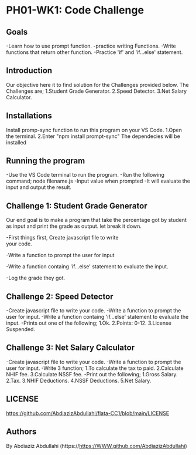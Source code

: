 # PH01-WK1: Code Challenge

## Goals

-Learn how to use prompt function.
-practice writing Functions.
-Write functions that return other function.
-Practice 'if' and 'if...else' statement.

## Introduction

Our objective here it to find solution for the Challenges provided below.
The Challenges are;
1.Student Grade Generator.
2.Speed Detector.
3.Net Salary Calculator. 

## Installations

Install promp-sync function to run this program on your VS Code.
1.Open the terminal.
2.Enter "npm install prompt-sync"
The dependecies will be installed

## Running the program

-Use the VS Code terminal to run the program.
-Run the following command;
    node filename.js
-Input value when prompted
-It will evaluate the input and output the result.


## Challenge 1: Student Grade Generator

Our end goal is to make a program that take the percentage got by student as input and print the grade as output.
let break it down.

-First things first, Create javascript file to write  
your code.

-Write a function to prompt the user for input 

-Write a function containg 'if...else' statement to evaluate the input.

-Log the grade they got.

## Challenge 2: Speed Detector

-Create javascript file to write your code.
-Write a function to prompt the user for input.
-Write a function containg 'if...else' statement to evaluate the input.
-Prints out one of the following;
 1.Ok.
 2.Points: 0-12.
 3.License Suspended.

## Challenge 3: Net Salary Calculator

-Create javascript file to write your code.
-Write a function to prompt the user for input.
-Write 3 function;
 1.To calculate the tax to paid.
 2.Calculate NHIF fee.
 3.Calculate NSSF fee.
-Print out the following;
 1.Gross Salary.
 2.Tax.
 3.NHIF Deductions.
 4.NSSF Deductions.
 5.Net Salary.

 ## LICENSE

https://github.com/AbdiazizAbdullahi/flata-CC1/blob/main/LICENSE

## Authors

By Abdiaziz Abdullahi
(https://https://WWW.github.com/AbdiazizAbdullahi)

